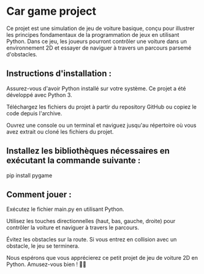 # Car game project 

Ce projet est une simulation de jeu de voiture basique, conçu pour illustrer les principes fondamentaux de la programmation de jeux en utilisant Python. Dans ce jeu, les joueurs pourront contrôler une voiture dans un environnement 2D et essayer de naviguer à travers un parcours parsemé d'obstacles.

## Instructions d'installation :
Assurez-vous d'avoir Python installé sur votre système. Ce projet a été développé avec Python 3.

Téléchargez les fichiers du projet à partir du repository GitHub ou copiez le code depuis l'archive.

Ouvrez une console ou un terminal et naviguez jusqu'au répertoire où vous avez extrait ou cloné les fichiers du projet.

## Installez les bibliothèques nécessaires en exécutant la commande suivante :

pip install pygame 

## Comment jouer :

Exécutez le fichier main.py en utilisant Python.

Utilisez les touches directionnelles (haut, bas, gauche, droite) pour contrôler la voiture et naviguer à travers le parcours.

Évitez les obstacles sur la route. Si vous entrez en collision avec un obstacle, le jeu se terminera.

Nous espérons que vous apprécierez ce petit projet de jeu de voiture 2D en Python. Amusez-vous bien ! 🚗💨
